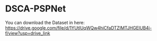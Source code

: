 # DSCA-PSPNet
You can download the Dataset in here: https://drive.google.com/file/d/1YUtIUqWQw4hiCfaDTZIMTJHGElUB4i-f/view?usp=drive_link
